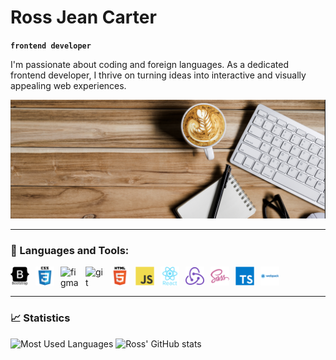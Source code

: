# Ross Jean Carter

**`frontend developer`**

I'm passionate about coding and foreign languages. As a dedicated frontend developer, I thrive on turning ideas into interactive and visually appealing web experiences.

<p align="center"><img src="./assets/images/background.png" alt="background_logo" width="100%" height="85%"/></p>

---
### 🧰 Languages and Tools:

 <img align="left" alt="bootstrap" width="30px" style="padding-right:10px;" src="https://raw.githubusercontent.com/devicons/devicon/master/icons/bootstrap/bootstrap-plain-wordmark.svg"/>
 <img align="left" alt="css" width="30px" style="padding-right:10px;" src="https://raw.githubusercontent.com/devicons/devicon/master/icons/css3/css3-original-wordmark.svg"/>
 <img align="left" alt="figma" width="30px" style="padding-right:10px;" src="https://www.vectorlogo.zone/logos/figma/figma-icon.svg"/>
 <img align="left" alt="git" width="30px" style="padding-right:10px;" src="https://www.vectorlogo.zone/logos/git-scm/git-scm-icon.svg"/>
 <img align="left" alt="html" width="30px" style="padding-right:10px;" src="https://raw.githubusercontent.com/devicons/devicon/master/icons/html5/html5-original-wordmark.svg"/>
 <img align="left" alt="javascript" width="30px" style="padding-right:10px;" src="https://raw.githubusercontent.com/devicons/devicon/master/icons/javascript/javascript-original.svg"/>
 <img align="left" alt="react" width="30px" style="padding-right:10px;" src="https://raw.githubusercontent.com/devicons/devicon/master/icons/react/react-original-wordmark.svg"/>
 <img align="left" alt="redux" width="30px" style="padding-right:10px;" src="https://raw.githubusercontent.com/devicons/devicon/master/icons/redux/redux-original.svg"/>
 <img align="left" alt="sass" width="30px" style="padding-right:10px;" src="https://raw.githubusercontent.com/devicons/devicon/master/icons/sass/sass-original.svg"/>
 <img align="left" alt="typescript" width="30px" style="padding-right:10px;" src="https://raw.githubusercontent.com/devicons/devicon/master/icons/typescript/typescript-original.svg"/>
 <img alt="webpack" width="30px" style="padding-right:10px;" src="https://raw.githubusercontent.com/devicons/devicon/d00d0969292a6569d45b06d3f350f463a0107b0d/icons/webpack/webpack-original-wordmark.svg"/>

---
### 📈 Statistics

![Most Used Languages](https://github-readme-stats.vercel.app/api/top-langs?username=rossjeancarter&show_icons=true)
![Ross' GitHub stats](https://github-readme-stats.vercel.app/api?username=rossjeancarter&show_icons=true)
 


